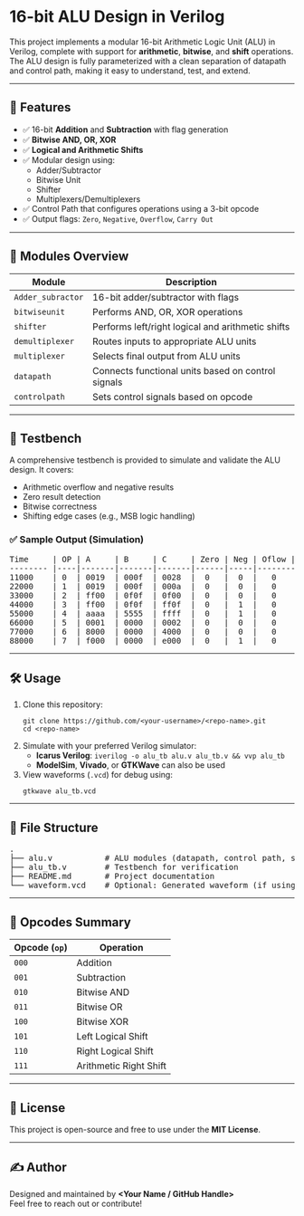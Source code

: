<h1>16-bit ALU Design in Verilog</h1>

<p>
This project implements a modular 16-bit Arithmetic Logic Unit (ALU) in Verilog, complete with support for <strong>arithmetic</strong>, <strong>bitwise</strong>, and <strong>shift</strong> operations. The ALU design is fully parameterized with a clean separation of datapath and control path, making it easy to understand, test, and extend.
</p>

<hr>

<h2>🚀 Features</h2>
<ul>
  <li>✅ 16-bit <strong>Addition</strong> and <strong>Subtraction</strong> with flag generation</li>
  <li>✅ <strong>Bitwise AND, OR, XOR</strong></li>
  <li>✅ <strong>Logical and Arithmetic Shifts</strong></li>
  <li>✅ Modular design using:
    <ul>
      <li>Adder/Subtractor</li>
      <li>Bitwise Unit</li>
      <li>Shifter</li>
      <li>Multiplexers/Demultiplexers</li>
    </ul>
  </li>
  <li>✅ Control Path that configures operations using a 3-bit opcode</li>
  <li>✅ Output flags: <code>Zero</code>, <code>Negative</code>, <code>Overflow</code>, <code>Carry Out</code></li>
</ul>

<hr>

<h2>🧠 Modules Overview</h2>
<table>
  <thead>
    <tr>
      <th>Module</th>
      <th>Description</th>
    </tr>
  </thead>
  <tbody>
    <tr><td><code>Adder_subractor</code></td><td>16-bit adder/subtractor with flags</td></tr>
    <tr><td><code>bitwiseunit</code></td><td>Performs AND, OR, XOR operations</td></tr>
    <tr><td><code>shifter</code></td><td>Performs left/right logical and arithmetic shifts</td></tr>
    <tr><td><code>demultiplexer</code></td><td>Routes inputs to appropriate ALU units</td></tr>
    <tr><td><code>multiplexer</code></td><td>Selects final output from ALU units</td></tr>
    <tr><td><code>datapath</code></td><td>Connects functional units based on control signals</td></tr>
    <tr><td><code>controlpath</code></td><td>Sets control signals based on opcode</td></tr>
  </tbody>
</table>

<hr>

<h2>🧪 Testbench</h2>
<p>A comprehensive testbench is provided to simulate and validate the ALU design. It covers:</p>
<ul>
  <li>Arithmetic overflow and negative results</li>
  <li>Zero result detection</li>
  <li>Bitwise correctness</li>
  <li>Shifting edge cases (e.g., MSB logic handling)</li>
</ul>

<h3>✅ Sample Output (Simulation)</h3>
<pre>
Time     | OP | A     | B     | C     | Zero | Neg | Oflow | Cout
-------- |----|-------|-------|-------|------|-----|--------|-----
11000    | 0  | 0019  | 000f  | 0028  |  0   |  0  |   0    |  0
22000    | 1  | 0019  | 000f  | 000a  |  0   |  0  |   0    |  0
33000    | 2  | ff00  | 0f0f  | 0f00  |  0   |  0  |   0    |  0
44000    | 3  | ff00  | 0f0f  | ff0f  |  0   |  1  |   0    |  0
55000    | 4  | aaaa  | 5555  | ffff  |  0   |  1  |   0    |  0
66000    | 5  | 0001  | 0000  | 0002  |  0   |  0  |   0    |  0
77000    | 6  | 8000  | 0000  | 4000  |  0   |  0  |   0    |  0
88000    | 7  | f000  | 0000  | e000  |  0   |  1  |   0    |  0
</pre>

<hr>

<h2>🛠️ Usage</h2>
<ol>
  <li>Clone this repository:
    <pre><code>git clone https://github.com/&lt;your-username&gt;/&lt;repo-name&gt;.git
cd &lt;repo-name&gt;</code></pre>
  </li>
  <li>Simulate with your preferred Verilog simulator:
    <ul>
      <li><strong>Icarus Verilog</strong>: <code>iverilog -o alu_tb alu.v alu_tb.v &amp;&amp; vvp alu_tb</code></li>
      <li><strong>ModelSim</strong>, <strong>Vivado</strong>, or <strong>GTKWave</strong> can also be used</li>
    </ul>
  </li>
  <li>View waveforms (<code>.vcd</code>) for debug using:
    <pre><code>gtkwave alu_tb.vcd</code></pre>
  </li>
</ol>

<hr>

<h2>📂 File Structure</h2>
<pre>
.
├── alu.v           # ALU modules (datapath, control path, submodules)
├── alu_tb.v        # Testbench for verification
├── README.md       # Project documentation
└── waveform.vcd    # Optional: Generated waveform (if using Icarus)
</pre>

<hr>

<h2>🧩 Opcodes Summary</h2>
<table>
  <thead>
    <tr><th>Opcode (<code>op</code>)</th><th>Operation</th></tr>
  </thead>
  <tbody>
    <tr><td><code>000</code></td><td>Addition</td></tr>
    <tr><td><code>001</code></td><td>Subtraction</td></tr>
    <tr><td><code>010</code></td><td>Bitwise AND</td></tr>
    <tr><td><code>011</code></td><td>Bitwise OR</td></tr>
    <tr><td><code>100</code></td><td>Bitwise XOR</td></tr>
    <tr><td><code>101</code></td><td>Left Logical Shift</td></tr>
    <tr><td><code>110</code></td><td>Right Logical Shift</td></tr>
    <tr><td><code>111</code></td><td>Arithmetic Right Shift</td></tr>
  </tbody>
</table>

<hr>

<h2>📝 License</h2>
<p>This project is open-source and free to use under the <strong>MIT License</strong>.</p>

<hr>

<h2>✍️ Author</h2>
<p>
Designed and maintained by <strong>&lt;Your Name / GitHub Handle&gt;</strong><br>
Feel free to reach out or contribute!
</p>

